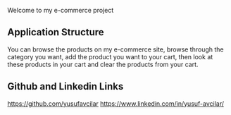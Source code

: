Welcome to my e-commerce project

## Application Structure

You can browse the products on my e-commerce site, browse through the category you want, add the product you want to your cart, then look at these products in your cart and clear the products from your cart.

## Github and Linkedin Links

https://github.com/yusufavcilar
https://www.linkedin.com/in/yusuf-avcilar/